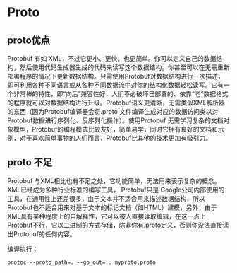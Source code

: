 # Proto

## proto优点

Protobuf 有如 XML，不过它更小、更快、也更简单。你可以定义自己的数据结构，然后使用代码生成器生成的代码来读写这个数据结构。你甚至可以在无需重新部署程序的情况下更新数据结构。只需使用Protobuf对数据结构进行一次描述，即可利用各种不同语言或从各种不同数据流中对你的结构化数据轻松读写。它有一个非常棒的特性，即“向后”兼容性好，人们不必破坏已部署的、依靠“老”数据格式的程序就可以对数据结构进行升级。Protobuf语义更清晰，无需类似XML解析器的东西（因为Protobuf编译器会将.proto 文件编译生成对应的数据访问类以对Protobuf数据进行序列化、反序列化操作）。使用Protobuf 无需学习复杂的文档对象模型，Protobuf的编程模式比较友好，简单易学，同时它拥有良好的文档和示例，对于喜欢简单事物的人们而言，Protobuf比其他的技术更加有吸引力。

## proto 不足

Protobuf 与XML相比也有不足之处，它功能简单，无法用来表示复杂的概念。XML已经成为多种行业标准的编写工具， Protobuf只是 Google公司内部使用的工具，在通用性上还差很多，由于文本并不适合用来描述数据结构，所以Protobuf也不适合用来对基于文本的标记文档（如HTML）建模，另外，由于XML具有某种程度上的自解释性，它可以被人直接读取编辑，在这一点上Protobuf不行，它以二进制的方式存储，除非你有.proto定义，否则你没法直接读出Protobuf的任何内容。



编译执行：

```protobuf
protoc --proto_path=. --go_out=:. myproto.proto
```

